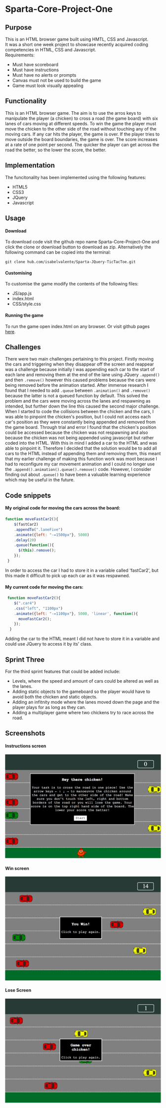 # Sparta-Core-Project-One


## Purpose
This is an HTML browser game built using HMTL, CSS and Javascript.
<br>
It was a short one week project to showcase recently acquired coding competencies in HTML, CSS and Javascript. <br>
Requirements: <br>

* Must have scoreboard
* Must have instructions
* Must have no alerts or prompts
* Canvas must not be used to build the game
* Game must look visually appealing

## Functionality
This is an HTML browser game. The aim is to use the arros keys to manipulate the player (a chicken) to cross a road (the game board) with six lanes of cars moving at different speeds. To win the game the player must move the chicken to the other side of the road without touching any of the moving cars. If any car hits the player, the game is over. If the player tries to move outside the board boundaries, the game is over. The score increases at a rate of one point per second. The quicker the player can get across the road the better, so the lower the score, the better.

## Implementation
The funcitonality has been implemented using the following features:

* HTML5
* CSS3
* JQuery
* Javascript

## Usage
#### Download
To download code visit the github repo name Sparta-Core-Project-One and click the clone or download button to download as zip.
Alternatively the following command can be copied into the terminal:

```
git clone hub.com/isabelvalente/Sparta-JQuery-TicTacToe.git
```

#### Customising
To customise the game modify the contents of the following files:

* JS/app.js
* index.html
* CSS/style.css

#### Running the game

To run the game open index.html on any browser. Or visit github pages [here](www.github.com).

## Challenges
There were two main challenges pertaining to this project. Firstly moving the cars and triggering when they disappear off the screen and reappear was a challenge because initially I was appending each car to the start of each lane and removing them at the end of the lane using JQuery `.append()` and  then `.remove()` however this caused problems because the cars were being removed before the animation started. After immense research I found that I needed to add `.queue` between `.animation()` and `.remove()` because the latter is not a queued function by default. This solved the problem and the cars were moving across the lanes and respawning as intended, but further down the line this caused the second major challenge. <br>
When I started to code the collisions between the chicken and the cars, I was able to pinpoint the chicken's position, but I could not access each car's position as they were constantly being appended and removed from the game board. Through trial and error I found that the chicken's position could be accessed because the chicken was not respawning and also because the chicken was not being appended using javascript but rather coded into the HTML. With this in mind I added a car to the HTML and was able to pinpoint it. Therefore I decided that the solution would be to add all cars to the HTML instead of appending them and removing them, this meant that my earlier challenge of making this function work was moot because I had to reconfigure my car movement animation and I could no longer use the `.append().animation().queue().remove()` code. However, I consider finding out about `.queue()` to have been a valuable learning experience which may be useful in the future.

## Code snippets
#### My original code for moving the cars across the board:


```javascript
function moveFastCar2(){
	$(fastCar2)
	.appendTo(".laneFive")
	.animate({left: "-=1500px"}, 5000)
	.delay(20)
	.queue(function(){
      $(this).remove();
    });
 }

```

In order to access the car I had to store it in a variable called 'fastCar2', but this made it difficult to pick up each car as it was respawned.

#### My current code for moving the cars:
```javascript
 function moveFastCar2(){
    $(".car4")
    .css("left", "1100px")
    .animate({left: "-=1100px"}, 5000, 'linear', function(){
      moveFastCar2();
    });
  }
```
Adding the car to the HTML meant I did not have to store it in a variable and could use JQuery to access it by its' class.

## Sprint Three
For the third sprint features that could be added include:

* Levels, where the speed and amount of cars could be altered as well as the lanes.
* Adding static objects to the gameboard so the player would have to avoid both the chicken and static objects.
* Adding an infitnity mode where the lanes moved down the page and the player plays for as long as they can.
* Adding a multiplayer game where two chickens try to race across the road.

## Screenshots
#### Instructions screen
![image](Images/instructions.png)

#### Win screen
![image](Images/youwin.png)

#### Lose Screen
![image](Images/lose.png)
